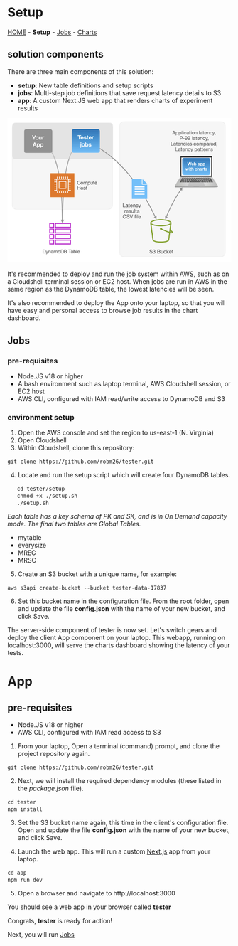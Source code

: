# Setup

[HOME](../README.md) - **Setup** - [Jobs](../jobs/README.md) - [Charts](../app/README.md)


## solution components
There are three main components of this solution:
 * **setup**: New table definitions and setup scripts
 * **jobs**: Multi-step job definitions that save request latency details to S3
 * **app**: A custom Next.JS web app that renders charts of experiment results

![spash-image_002](/public/tester_s02.png)

It's recommended to deploy and run the job system within AWS, such as on a Cloudshell terminal session or EC2 host. When jobs are run in AWS in the same region as the DynamoDB table, the lowest latencies will be seen.

It's also recommended to deploy the App onto your laptop, so that you will have easy and personal access to browse job results in the chart dashboard. 

## Jobs
### pre-requisites

* Node.JS v18 or higher
* A bash environment such as laptop terminal, AWS Cloudshell session, or EC2 host
* AWS CLI, configured with IAM read/write access to DynamoDB and S3


### environment setup
1. Open the AWS console and set the region to us-east-1 (N. Virginia)
2. Open Cloudshell
3. Within Cloudshell, clone this repository:

 ```
 git clone https://github.com/robm26/tester.git
 ```

4. Locate and run the setup script which will create four DynamoDB tables.
```
   cd tester/setup
   chmod +x ./setup.sh
   ./setup.sh
```

   *Each table has a key schema of PK and SK, and is in On Demand capacity mode. The final two tables are Global Tables.*

   * mytable
   * everysize
   * MREC
   * MRSC

5. Create an S3 bucket with a unique name, for example:
```
aws s3api create-bucket --bucket tester-data-17837
```

6. Set this bucket name in the configuration file. From the root folder, open and update the file **config.json** with the name of your new bucket, and click Save.

The server-side component of tester is now set. Let's switch gears and deploy the client App component on your laptop. This webapp, running on localhost:3000, will serve the charts dashboard showing the latency of your tests.

# App
## pre-requisites

* Node.JS v18 or higher
* AWS CLI, configured with IAM read access to S3


1. From your laptop, Open a terminal (command) prompt, and clone the project repository again. 

 ```
 git clone https://github.com/robm26/tester.git
 ```
   
2.  Next, we will install the required dependency modules (these listed in the *package.json* file).
```
cd tester
npm install
```

3. Set the S3 bucket name again, this time in the client's configuration file. Open and update the file **config.json** with the name of your new bucket, and click Save.
   
4. Launch the web app. This will run a custom [Next.js](https://nextjs.org/) app from your laptop. 
```
cd app
npm run dev
```
5. Open a browser and navigate to http://localhost:3000

You should see a web app in your browser called **tester**


Congrats, **tester** is ready for action! 

Next, you will run [Jobs](../jobs/README.md)
